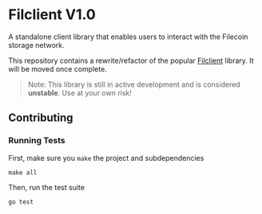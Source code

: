 # Filclient V1.0

A standalone client library that enables users to interact with the Filecoin storage network. 

This repository contains a rewrite/refactor of the popular [Filclient](https://github.com/application-research/filclient) library. It will be moved once complete.

> Note: This library is still in active development and is considered **unstable**. Use at your own risk!

## Contributing
### Running Tests
First, make sure you `make` the project and subdependencies 

`make all`

Then, run the test suite 

`go test`